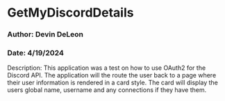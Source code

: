 # GetMyDiscordDetails
### Author: Devin DeLeon
### Date: 4/19/2024
Description: This application was a test on how to use OAuth2 for the Discord API. The application will the route the user back to a page where their user information is rendered in a card style.
The card will display the users global name, username and any connections if they have them. 

